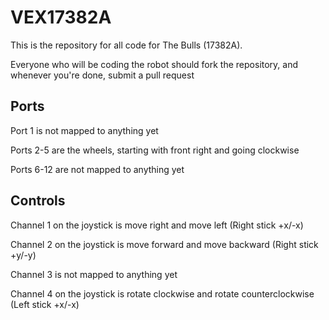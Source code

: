 # VEX17382A

This is the repository for all code for The Bulls (17382A).

Everyone who will be coding the robot should fork the repository, and whenever you're done, submit a pull request

## Ports

Port 1 is not mapped to anything yet

Ports 2-5 are the wheels, starting with front right and going clockwise

Ports 6-12 are not mapped to anything yet

## Controls

Channel 1 on the joystick is move right and move left (Right stick +x/-x)

Channel 2 on the joystick is move forward and move backward (Right stick +y/-y)

Channel 3 is not mapped to anything yet

Channel 4 on the joystick is rotate clockwise and rotate counterclockwise (Left stick +x/-x)
